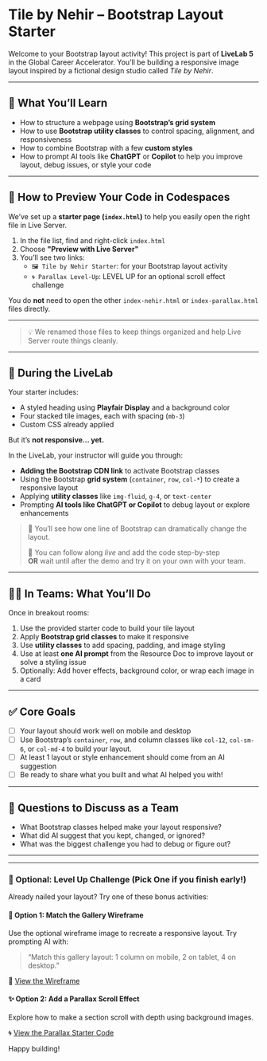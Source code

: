 # Tile by Nehir – Bootstrap Layout Starter

Welcome to your Bootstrap layout activity! This project is part of **LiveLab 5** in the Global Career Accelerator. You’ll be building a responsive image layout inspired by a fictional design studio called _Tile by Nehir_.

---

## 🧠 What You’ll Learn

- How to structure a webpage using **Bootstrap’s grid system**
- How to use **Bootstrap utility classes** to control spacing, alignment, and responsiveness
- How to combine Bootstrap with a few **custom styles**
- How to prompt AI tools like **ChatGPT** or **Copilot** to help you improve layout, debug issues, or style your code

---

## 🚀 How to Preview Your Code in Codespaces

We’ve set up a **starter page (`index.html`)** to help you easily open the right file in Live Server.

1. In the file list, find and right-click `index.html`
2. Choose **"Preview with Live Server"**
3. You’ll see two links:
   - `🖼️ Tile by Nehir Starter`: for your Bootstrap layout activity
   - `🌀 Parallax Level-Up`: LEVEL UP for an optional scroll effect challenge

You do **not** need to open the other `index-nehir.html` or `index-parallax.html` files directly.

---

> 💡 We renamed those files to keep things organized and help Live Server route things cleanly.

---

## 🔧 During the LiveLab

Your starter includes:

- A styled heading using **Playfair Display** and a background color
- Four stacked tile images, each with spacing (`mb-3`)
- Custom CSS already applied

But it’s **not responsive… yet.**

In the LiveLab, your instructor will guide you through:

- **Adding the Bootstrap CDN link** to activate Bootstrap classes
- Using the Bootstrap **grid system** (`container`, `row`, `col-*`) to create a responsive layout
- Applying **utility classes** like `img-fluid`, `g-4`, or `text-center`
- Prompting **AI tools like ChatGPT or Copilot** to debug layout or explore enhancements

> 👀 You’ll see how one line of Bootstrap can dramatically change the layout.
>
> 📌 You can follow along _live_ and add the code step-by-step  
> **OR** wait until after the demo and try it on your own with your team.

---

## 👩‍💻 In Teams: What You’ll Do

Once in breakout rooms:

1. Use the provided starter code to build your tile layout
2. Apply **Bootstrap grid classes** to make it responsive
3. Use **utility classes** to add spacing, padding, and image styling
4. Use at least **one AI prompt** from the Resource Doc to improve layout or solve a styling issue
5. Optionally: Add hover effects, background color, or wrap each image in a card

---

## ✅ Core Goals

- [ ] Your layout should work well on mobile and desktop
- [ ] Use Bootstrap’s `container`, `row`, and column classes like `col-12`, `col-sm-6`, or `col-md-4` to build your layout.
- [ ] At least 1 layout or style enhancement should come from an AI suggestion
- [ ] Be ready to share what you built and what AI helped you with!

---

## 💬 Questions to Discuss as a Team

- What Bootstrap classes helped make your layout responsive?
- What did AI suggest that you kept, changed, or ignored?
- What was the biggest challenge you had to debug or figure out?

---

---

### 🔼 Optional: Level Up Challenge (Pick One if you finish early!)

Already nailed your layout? Try one of these bonus activities:

#### 📐 Option 1: Match the Gallery Wireframe

Use the optional wireframe image to recreate a responsive layout. Try prompting AI with:

> “Match this gallery layout: 1 column on mobile, 2 on tablet, 4 on desktop.”

📸 [View the Wireframe](assets/gallery-wireframe.png)

#### ✨ Option 2: Add a Parallax Scroll Effect

Explore how to make a section scroll with depth using background images.

🌀 [View the Parallax Starter Code](level-up-parallax/index.html)

Happy building!
